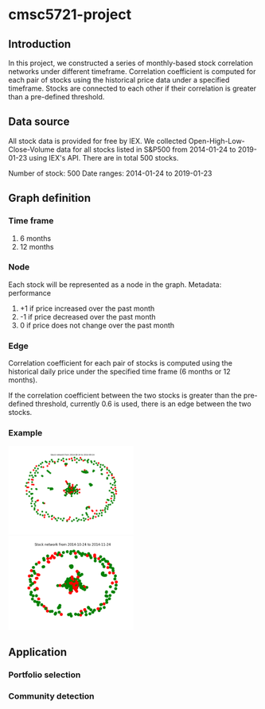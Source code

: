 # cmsc5721-project

## Introduction
In this project, we constructed a series of monthly-based stock correlation networks under different timeframe. Correlation coefficient is computed for each pair of stocks using the historical price data under a specified timeframe. Stocks are connected to each other if their correlation is greater than a pre-defined threshold.

## Data source
All stock data is provided for free by IEX.
We collected Open-High-Low-Close-Volume data for all stocks listed in S&P500 from 2014-01-24 to 2019-01-23 using IEX's API. There are in total 500 stocks.

Number of stock: 500
Date ranges: 2014-01-24 to 2019-01-23

## Graph definition
### Time frame
1. 6 months
2. 12 months

### Node
Each stock will be represented as a node in the graph.
Metadata: performance
1. +1 if price increased over the past month
2. -1 if price decreased over the past month
3. 0 if price does not change over the past month

### Edge
Correlation coefficient for each pair of stocks is computed using the historical daily price under the specified time frame (6 months or 12 months).

If the correlation coefficient between the two stocks is greater than the pre-defined threshold, currently 0.6 is used, there is an edge between the two stocks.

### Example
<img src="https://github.com/dennis199441/cmsc5721-project/blob/master/example/example_1.png" width="50%" height="50%">

<img src="https://github.com/dennis199441/cmsc5721-project/blob/master/example/example_2.png" width="50%" height="50%">

## Application
### Portfolio selection

### Community detection


